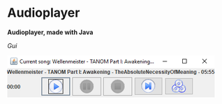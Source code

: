# Audioplayer

**Audioplayer, made with Java**

*Gui*

![Screenshot](icons/Unbenannt3.PNG?raw=true "Gui")
